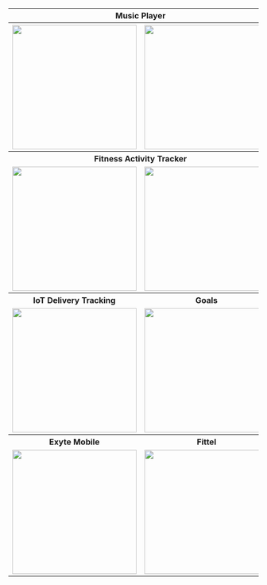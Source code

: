 

<!DOCTYPE html>
<html>
<head>

</head>
<body>

<table>
   <tr>
    <th colspan="2">Music Player</th>
    <th colspan="2">Fitness Running</th>
  </tr>
  <tr>
    <th><img src="https://user-images.githubusercontent.com/56064504/166819637-10a2ea93-0e54-4255-97aa-fb35f07350fa.jpg" width=250></th>
    <th><img src="https://user-images.githubusercontent.com/56064504/166821472-7237859a-6591-4cdb-b8d5-3cbd5025de8f.jpg" width=250 ></th>
    <th><img src="https://user-images.githubusercontent.com/56064504/167474218-935ef8bd-b2a2-440a-baa6-19e2290e91cc.jpg" width=250 ></th>
    <th><img src="https://user-images.githubusercontent.com/56064504/167473921-ccf0a1f6-bdee-4335-bd0b-d566339fb1b3.jpg" width=250 ></th>
  </tr>
  <tr>
    <th colspan="2">Fitness Activity Tracker</th>
    <th colspan="2">Handmade Mobile</th>
  </tr>
  <tr>
    <td><img src="https://user-images.githubusercontent.com/56064504/167917741-747bb1e7-f4d6-4423-bd5b-87c7a7f70e2e.jpg" width=250 ></td>
    <td><img src="https://user-images.githubusercontent.com/56064504/167917708-59bc6835-bbdb-4da0-bcce-10e4845928d3.jpg" width=250></td>
    <td><img src="https://user-images.githubusercontent.com/56064504/168490625-766aa3aa-cc22-4498-94ad-8281fb5ac652.jpg" width=250></td>
    <td><img src="https://user-images.githubusercontent.com/56064504/168490623-a94d8b14-4968-4f12-97d7-b6cb60762b0f.jpg" width=250 ></td>
  </tr>
   <tr>
    <th>IoT Delivery Tracking</th>
    <th>Goals</th>
    <th>Games</th>
    <th>Flatmate Finder</th>
  </tr>
   <tr>
    <td><img src="https://user-images.githubusercontent.com/56064504/169094848-11997893-526b-4e91-b43c-a66215c18e0d.jpg" width=250 ></td>
    <td><img src="https://user-images.githubusercontent.com/56064504/169351824-dcc8c773-edb1-451b-8db0-150995e9f1e5.jpg" width=250 ></td>
    <td><img src="https://user-images.githubusercontent.com/56064504/170356385-c97d30f5-41ef-4a3b-b5a0-d1fa8f0e4137.jpg" width=250 ></td>
    <td><img src="https://user-images.githubusercontent.com/56064504/170843010-6efb04c1-b869-41d8-aa54-c45be65ff581.gif" width=250 ></td>
  </tr>
   <tr>
    <th>Exyte Mobile</th>
    <th>Fittel</th>
  </tr>
   <tr>
    <td><img src="https://user-images.githubusercontent.com/56064504/170842225-867e9d95-219f-401e-b869-665ab139742b.gif" width=250 ></td>
    <td><img src="https://user-images.githubusercontent.com/56064504/171488164-c81d58aa-ac6e-4bff-9ec3-c2ee4314f863.png" width=250 ></td>
  </tr>
</table>

</body>
</html>

